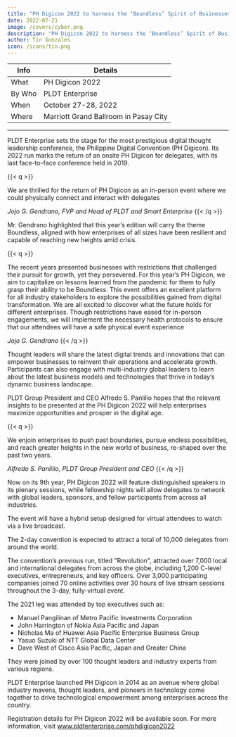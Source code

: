 ```yaml
---
title: "PH Digicon 2022 to harness the ‘Boundless’ Spirit of Businesses"
date: 2022-07-21
image: /covers/cyber.png
description: "PH Digicon 2022 to harness the ‘Boundless’ Spirit of Businesses"
author: Tin Gonzales
icon: /icons/tin.png
---
```



<!-- Thursday, July 21, 2022 -->


Info | Details 
--- | ---
What | PH Digicon 2022
By Who | PLDT Enterprise
When | October 27-28, 2022
Where | Marriott Grand Ballroom in Pasay City

---


PLDT Enterprise sets the stage for the most prestigious digital thought leadership conference, the Philippine Digital Convention (PH Digicon). Its 2022 run marks the return of an onsite PH Digicon for delegates, with its last face-to-face conference held in 2019.

{{< q >}}
<p>We are thrilled for the return of PH Digicon as an in-person event where we could physically connect and interact with delegates</p>
<cite>Jojo G. Gendrano, FVP and Head of PLDT and Smart Enterprise</cite>
{{< /q >}}

Mr. Gendrano highlighted that this year’s edition will carry the theme Boundless, aligned with how enterprises of all sizes have been resilient and capable of reaching new heights amid crisis.


{{< q >}}
<p>The recent years presented businesses with restrictions that challenged their pursuit for growth, yet they persevered. For this year’s PH Digicon, we aim to capitalize on lessons learned from the pandemic for them to fully grasp their ability to be Boundless. This event offers an excellent platform for all industry stakeholders to explore the possibilities gained from digital transformation. We are all excited to discover what the future holds for different enterprises. Though restrictions have eased for in-person engagements, we will implement the necessary health protocols to ensure that our attendees will have a safe physical event experience</p>
<cite>Jojo G. Gendrano</cite>
{{< /q >}}


Thought leaders will share the latest digital trends and innovations that can empower businesses to reinvent their operations and accelerate growth. Participants can also engage with multi-industry global leaders to learn about the latest business models and technologies that thrive in today’s dynamic business landscape.

PLDT Group President and CEO Alfredo S. Panlilio hopes that the relevant insights to be presented at the PH Digicon 2022 will help enterprises maximize opportunities and prosper in the digital age. 

{{< q >}}
<p>We enjoin enterprises to push past boundaries, pursue endless possibilities, and reach greater heights in the new world of business, re-shaped over the past two years.</p>
<cite>Alfredo S. Panlilio, PLDT Group President and CEO</cite>
{{< /q >}}


Now on its 9th year, PH Digicon 2022 will feature distinguished speakers in its plenary sessions, while fellowship nights will allow delegates to network with global leaders, sponsors, and fellow participants from across all industries. 

The event will have a hybrid setup designed for virtual attendees to watch via a live broadcast. 

The 2-day convention is expected to attract a total of 10,000 delegates from around the world.

The convention’s previous run, titled "Revolution", attracted over 7,000 local and international delegates from across the globe, including 1,200 C-level executives, entrepreneurs, and key officers. Over 3,000 participating companies joined 70 online activities over 30 hours of live stream sessions throughout the 3-day, fully-virtual event. 

<!--  PLDT Inc. and  Chairman ,  Senior Vice President and Head of  ,  President ,  President ,  President  -->

The 2021 leg was attended by top executives such as:
- Manuel Pangilinan of Metro Pacific Investments Corporation
- John Harrington of Nokia Asia Pacific and Japan
- Nicholas Ma of Huawei Asia Pacific Enterprise Business Group
- Yasuo Suzuki of NTT Global Data Center
- Dave West of Cisco Asia Pacific, Japan and Greater China

They were joined by over 100 thought leaders and industry experts from various regions.

PLDT Enterprise launched PH Digicon in 2014 as an avenue where global industry mavens, thought leaders, and pioneers in technology come together to drive technological empowerment among enterprises across the country.

Registration details for PH Digicon 2022 will be available soon. For more information, visit www.pldtenterprise.com/phdigicon2022
